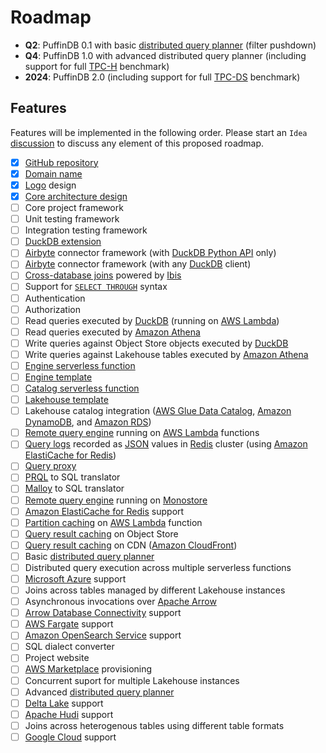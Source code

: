 # Roadmap

- **Q2**: PuffinDB 0.1 with basic [distributed query planner](docs/Query%20Planner.md) (filter pushdown)
- **Q4**: PuffinDB 1.0 with advanced distributed query planner (including support for full [TPC-H](https://www.tpc.org/tpch/) benchmark)
- **2024**: PuffinDB 2.0 (including support for full [TPC-DS](https://www.tpc.org/tpcds/) benchmark)

## Features
Features will be implemented in the following order. Please start an `Idea` [discussion](https://github.com/sutoiku/puffin/discussions) to discuss any element of this proposed roadmap.

- [x] [GitHub repository](https://github.com/sutoiku/puffin)
- [x] [Domain name](http://PuffinDB.io/)
- [x] [Logo](https://github.com/sutoiku/puffin/blob/main/media/PuffinDB.svg) design
- [x] [Core architecture design](docs/Architecture.md)
- [ ] Core project framework
- [ ] Unit testing framework
- [ ] Integration testing framework
- [ ] [DuckDB extension](docs/Extension.md)
- [ ] [Airbyte](https://airbyte.com/) connector framework (with [DuckDB Python API](https://duckdb.org/docs/api/python/overview.html) only)
- [ ] [Airbyte](https://airbyte.com/) connector framework (with any [DuckDB](https://duckdb.org/) client)
- [ ] [Cross-database joins](docs/Query%20Proxy.md#query-delegation) powered by [Ibis](https://ibis-project.org/)
- [ ] Support for [`SELECT THROUGH`](docs/Clientless.md#select-through) syntax
- [ ] Authentication
- [ ] Authorization
- [ ] Read queries executed by [DuckDB](https://duckdb.org/) (running on [AWS Lambda](https://aws.amazon.com/lambda/))
- [ ] Read queries executed by [Amazon Athena](https://aws.amazon.com/athena/)
- [ ] Write queries against Object Store objects executed by [DuckDB](https://duckdb.org/)
- [ ] Write queries against Lakehouse tables executed by [Amazon Athena](https://aws.amazon.com/athena/)
- [ ] [Engine serverless function](functions/engine/README.md)
- [ ] [Engine template](templates/engine/README.md)
- [ ] [Catalog serverless function](functions/catalog/README.md)
- [ ] [Lakehouse template](templates/lakehouse/README.md)
- [ ] Lakehouse catalog integration ([AWS Glue Data Catalog](https://docs.aws.amazon.com/glue/latest/dg/catalog-and-crawler.html), [Amazon DynamoDB](https://aws.amazon.com/dynamodb/), and [Amazon RDS](https://aws.amazon.com/rds/))
- [ ] [Remote query engine](docs/Clientless.md) running on [AWS Lambda](https://aws.amazon.com/lambda/) functions
- [ ] [Query logs](docs/Logs.md) recorded as [JSON](https://redis.io/docs/stack/json/) values in [Redis](https://redis.io/) cluster (using [Amazon ElastiCache for Redis](https://aws.amazon.com/elasticache/redis/))
- [ ] [Query proxy](docs/Query%20Proxy.md)
- [ ] [PRQL](https://prql-lang.org/) to SQL translator
- [ ] [Malloy](https://github.com/malloydata/malloy/tree/main/packages/malloy) to SQL translator
- [ ] [Remote query engine](docs/Clientless.md) running on [Monostore](docs/Monostore.md)
- [ ] [Amazon ElastiCache for Redis](https://aws.amazon.com/elasticache/redis/) support
- [ ] [Partition caching](FAQ.md#how-does-partition-caching-work) on [AWS Lambda](https://aws.amazon.com/lambda/) function
- [ ] [Query result caching](FAQ.md#how-does-query-result-caching-work) on Object Store
- [ ] [Query result caching](FAQ.md#how-does-query-result-caching-work) on CDN ([Amazon CloudFront](https://aws.amazon.com/cloudfront/))
- [ ] Basic [distributed query planner](docs/Query%20Planner.md)
- [ ] Distributed query execution across multiple serverless functions
- [ ] [Microsoft Azure](https://azure.microsoft.com/en-us) support
- [ ] Joins across tables managed by different Lakehouse instances
- [ ] Asynchronous invocations over [Apache Arrow](https://arrow.apache.org/)
- [ ] [Arrow Database Connectivity](https://arrow.apache.org/docs/dev/format/ADBC.html) support
- [ ] [AWS Fargate](https://aws.amazon.com/fargate/) support
- [ ] [Amazon OpenSearch Service](https://aws.amazon.com/opensearch-service/) support
- [ ] SQL dialect converter
- [ ] Project website
- [ ] [AWS Marketplace](https://aws.amazon.com/marketplace) provisioning
- [ ] Concurrent suport for multiple Lakehouse instances
- [ ] Advanced [distributed query planner](docs/Query%20Planner.md)
- [ ] [Delta Lake](https://delta.io/) support
- [ ] [Apache Hudi](https://hudi.apache.org/) support
- [ ] Joins across heterogenous tables using different table formats
- [ ] [Google Cloud](https://cloud.google.com/) support
